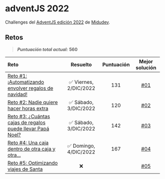 # adventJS 2022

Challenges del [AdventJS edición 2022](https://adventjs.dev/es) de
[Midudev](https://github.com/midudev).

## Retos

> **_Puntuación total actual:_** **560**

| Reto                                                                                                    |        Resuelto        | Puntuación |   Mejor solución    |
| :------------------------------------------------------------------------------------------------------ | :--------------------: | :--------: | :-----------------: |
| [Reto #1: ¡Automatizando envolver regalos de navidad!](https://adventjs.dev/es/challenges/2022/1)       | ✅ Viernes, 2/DIC/2022 |    131     | [#01](01/index.js)  |
| [Reto #2: Nadie quiere hacer horas extra](https://adventjs.dev/es/challenges/2022/2)                    | ✅ Sábado, 3/DIC/2022  |    120     | [#02](02/index.js)  |
| [Reto #3: ¿Cuántas cajas de regalos puede llevar Papá Noel?](https://adventjs.dev/es/challenges/2022/3) | ✅ Sábado, 3/DIC/2022  |    142     | [#03](03/index.js)  |
| [Reto #4: Una caja dentro de otra caja y otra...](https://adventjs.dev/es/challenges/2022/4)            | ✅ Domingo, 4/DIC/2022 |    167     | [#04](04/03-167.js) |
| [Reto #5: Optimizando viajes de Santa](https://adventjs.dev/es/challenges/2022/5)                       |           ❌           |            | [#05](05/index.js)  |
